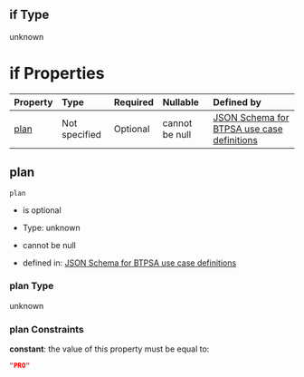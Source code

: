 ## if Type

unknown

# if Properties

| Property      | Type          | Required | Nullable       | Defined by                                                                                                                                                                                                                                  |
| :------------ | :------------ | :------- | :------------- | :------------------------------------------------------------------------------------------------------------------------------------------------------------------------------------------------------------------------------------------ |
| [plan](#plan) | Not specified | Optional | cannot be null | [JSON Schema for BTPSA use case definitions](btpsa-usecase-properties-services-items-allof-1-then-allof-21-then-allof-2-if-properties-plan.md "undefined#/properties/services/items/allOf/1/then/allOf/21/then/allOf/2/if/properties/plan") |

## plan



`plan`

*   is optional

*   Type: unknown

*   cannot be null

*   defined in: [JSON Schema for BTPSA use case definitions](btpsa-usecase-properties-services-items-allof-1-then-allof-21-then-allof-2-if-properties-plan.md "undefined#/properties/services/items/allOf/1/then/allOf/21/then/allOf/2/if/properties/plan")

### plan Type

unknown

### plan Constraints

**constant**: the value of this property must be equal to:

```json
"PRO"
```
